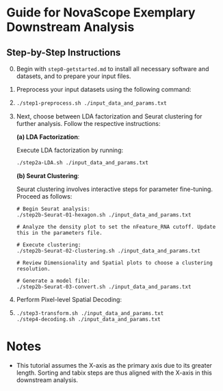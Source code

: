 # Guide for NovaScope Exemplary Downstream Analysis

## Step-by-Step Instructions

0. Begin with `step0-getstarted.md` to install all necessary software and datasets, and to prepare your input files.

1. Preprocess your input datasets using the following command:
2. 
    ```bash
    ./step1-preprocess.sh ./input_data_and_params.txt
    ```

2. Next, choose between LDA factorization and Seurat clustering for further analysis. Follow the respective instructions:

    **(a) LDA Factorization**: 
    
    Execute LDA factorization by running:
    
    ```bash
    ./step2a-LDA.sh ./input_data_and_params.txt
    ```

    **(b) Seurat Clustering**: 
    
    Seurat clustering involves interactive steps for parameter fine-tuning. Proceed as follows:
    
    ```
    # Begin Seurat analysis:
    ./step2b-Seurat-01-hexagon.sh ./input_data_and_params.txt
    
    # Analyze the density plot to set the nFeature_RNA cutoff. Update this in the parameters file. 
    
    # Execute clustering:
    ./step2b-Seurat-02-clustering.sh ./input_data_and_params.txt
    
    # Review Dimensionality and Spatial plots to choose a clustering resolution.

    # Generate a model file:
    ./step2b-Seurat-03-convert.sh ./input_data_and_params.txt
    ```

3. Perform Pixel-level Spatial Decoding:
4. 
    ```
    ./step3-transform.sh ./input_data_and_params.txt
    ./step4-decoding.sh ./input_data_and_params.txt
    ```

# Notes

* This tutorial assumes the X-axis as the primary axis due to its greater length. Sorting and tabix steps are thus aligned with the X-axis in this downstream analysis.
